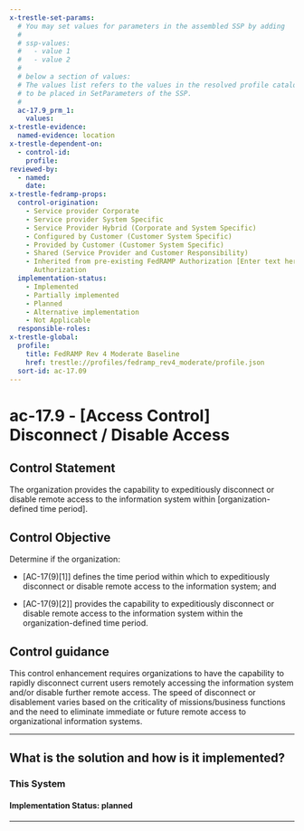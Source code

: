 ```yaml
---
x-trestle-set-params:
  # You may set values for parameters in the assembled SSP by adding
  #
  # ssp-values:
  #   - value 1
  #   - value 2
  #
  # below a section of values:
  # The values list refers to the values in the resolved profile catalog, and the ssp-values represent new values
  # to be placed in SetParameters of the SSP.
  #
  ac-17.9_prm_1:
    values:
x-trestle-evidence:
  named-evidence: location
x-trestle-dependent-on:
  - control-id:
    profile:
reviewed-by:
  - named:
    date:
x-trestle-fedramp-props:
  control-origination:
    - Service provider Corporate
    - Service provider System Specific
    - Service Provider Hybrid (Corporate and System Specific)
    - Configured by Customer (Customer System Specific)
    - Provided by Customer (Customer System Specific)
    - Shared (Service Provider and Customer Responsibility)
    - Inherited from pre-existing FedRAMP Authorization [Enter text here], Date of
      Authorization
  implementation-status:
    - Implemented
    - Partially implemented
    - Planned
    - Alternative implementation
    - Not Applicable
  responsible-roles:
x-trestle-global:
  profile:
    title: FedRAMP Rev 4 Moderate Baseline
    href: trestle://profiles/fedramp_rev4_moderate/profile.json
  sort-id: ac-17.09
---
```


# ac-17.9 - \[Access Control\] Disconnect / Disable Access

## Control Statement

The organization provides the capability to expeditiously disconnect or disable remote access to the information system within [organization-defined time period].

## Control Objective

Determine if the organization:

- \[AC-17(9)[1]\] defines the time period within which to expeditiously disconnect or disable remote access to the information system; and

- \[AC-17(9)[2]\] provides the capability to expeditiously disconnect or disable remote access to the information system within the organization-defined time period.

## Control guidance

This control enhancement requires organizations to have the capability to rapidly disconnect current users remotely accessing the information system and/or disable further remote access. The speed of disconnect or disablement varies based on the criticality of missions/business functions and the need to eliminate immediate or future remote access to organizational information systems.

______________________________________________________________________

## What is the solution and how is it implemented?

<!-- For implementation status enter one of: implemented, partial, planned, alternative, not-applicable -->

<!-- Note that the list of rules under ### Rules: is read-only and changes will not be captured after assembly to JSON -->

### This System

<!-- Add implementation prose for the main This System component for control: ac-17.9 -->

#### Implementation Status: planned

______________________________________________________________________
